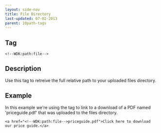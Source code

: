 ```yaml
---
layout: side-nav
title: File Directory
last-updated: 07-02-2013
parent: 10path-tags
---
```


## Tag

`<!--WDK:path:file-->`

## Description

Use this tag to retreive the full relative path to your uploaded files directory.

## Example

In this example we're using the tag to link to a download of a PDF named 'priceguide.pdf' that was uploaded to the files directory.

~~~
<a href="<!--WDK:path:file-->priceguide.pdf">Click here to download our price guide.</a>
~~~